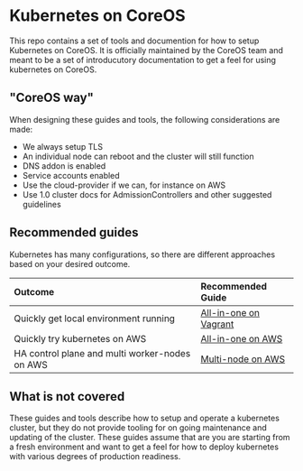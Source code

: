 # Kubernetes on CoreOS

This repo contains a set of tools and documention for how to setup Kubernetes on CoreOS. It is officially maintained by the CoreOS team and meant to be a set of introducutory documentation to get a feel for using kubernetes on CoreOS. 

## "CoreOS way"

When designing these guides and tools, the following considerations are made: 

* We always setup TLS
* An individual node can reboot and the cluster will still function
* DNS addon is enabled
* Service accounts enabled
* Use the cloud-provider if we can, for instance on AWS
* Use 1.0 cluster docs for AdmissionControllers and other suggested guidelines

## Recommended guides

Kubernetes has many configurations, so there are different approaches based on your desired outcome. 

|Outcome|Recommended Guide|
|:--|:--|
|Quickly get local environment running|[All-in-one on Vagrant](#)|
|Quickly try kubernetes on AWS|[All-in-one on AWS](#)|
|HA control plane and multi worker-nodes on AWS|[Multi-node on AWS](#)|

## What is not covered

These guides and tools describe how to setup and operate a kubernetes cluster, but they do not provide tooling for on going maintenance and updating of the cluster. These guides assume that are you are starting from a fresh environment and want to get a feel for how to deploy kubernetes with various degrees of production readiness. 